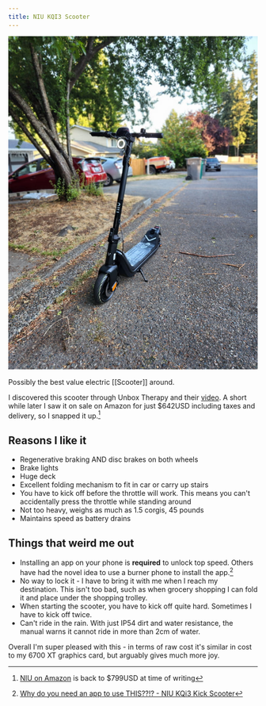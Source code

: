```yaml
---
title: NIU KQI3 Scooter
---
```


![NIU KQI3 scooter standing upright](notes/images/NIU_KQi3.jpg)

Possibly the best value electric [[Scooter]] around.

I discovered this scooter through Unbox Therapy and their [video](https://www.youtube.com/watch?v=wzR16X7rGs0). A short while later I saw it on sale on Amazon for just $642USD including taxes and delivery, so I snapped it up.[^1]

## Reasons I like it

- Regenerative braking AND disc brakes on both wheels
- Brake lights
- Huge deck
- Excellent folding mechanism to fit in car or carry up stairs
- You have to kick off before the throttle will work. This means you can't accidentally press the throttle while standing around
- Not too heavy, weighs as much as 1.5 corgis, 45 pounds
- Maintains speed as battery drains

## Things that weird me out

- Installing an app on your phone is **required** to unlock top speed. Others have had the novel idea to use a burner phone to install the app.[^2]
- No way to lock it - I have to bring it with me when I reach my destination. This isn't too bad, such as when grocery shopping I can fold it and place under the shopping trolley.
- When starting the scooter, you have to kick off quite hard. Sometimes I have to kick off twice.
- Can't ride in the rain. With just IP54 dirt and water resistance, the manual warns it cannot ride in more than 2cm of water.

Overall I'm super pleased with this - in terms of raw cost it's similar in cost to my 6700 XT graphics card, but arguably gives much more joy. 

[^1]: [NIU on Amazon](https://www.amazon.com/gp/product/B09C8D5FP4/?th=1&psc=1) is back to $799USD at time of writing
[^2]:  [Why do you need an app to use THIS??!? - NIU KQi3 Kick Scooter](https://youtu.be/VBCx9KSy9bI) 